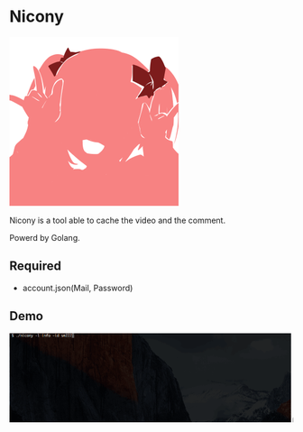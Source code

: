 # Nicony

![](./img/logo.png)

Nicony is a tool able to cache the video and the comment.

Powerd by Golang.

## Required

- account.json(Mail, Password)

## Demo

![](./img/demo.gif)
